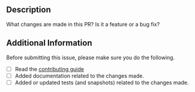 ## Description

What changes are made in this PR? Is it a feature or a bug fix?

## Additional Information

Before submitting this issue, please make sure you do the following.

- [ ] Read the [contributing guide](https://github.com/wevm/abitype/blob/main/.github/CONTRIBUTING.md)
- [ ] Added documentation related to the changes made.
- [ ] Added or updated tests (and snapshots) related to the changes made.
